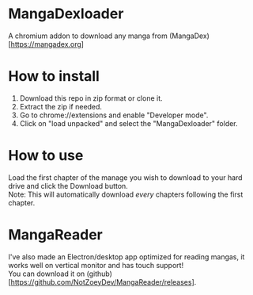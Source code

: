 # MangaDexloader  
A chromium addon to download any manga from (MangaDex)[https://mangadex.org]  

# How to install  
1. Download this repo in zip format or clone it.  
2. Extract the zip if needed.  
3. Go to chrome://extensions and enable "Developer mode".  
4. Click on "load unpacked" and select the "MangaDexloader" folder.  

# How to use  
Load the first chapter of the manage you wish to download to your hard drive and click the Download button.  
Note: This will automatically download *every* chapters following the first chapter.  

# MangaReader  
I've also made an Electron/desktop app optimized for reading mangas, it works well on vertical monitor and has touch support!  
You can download it on (github)[https://github.com/NotZoeyDev/MangaReader/releases].
